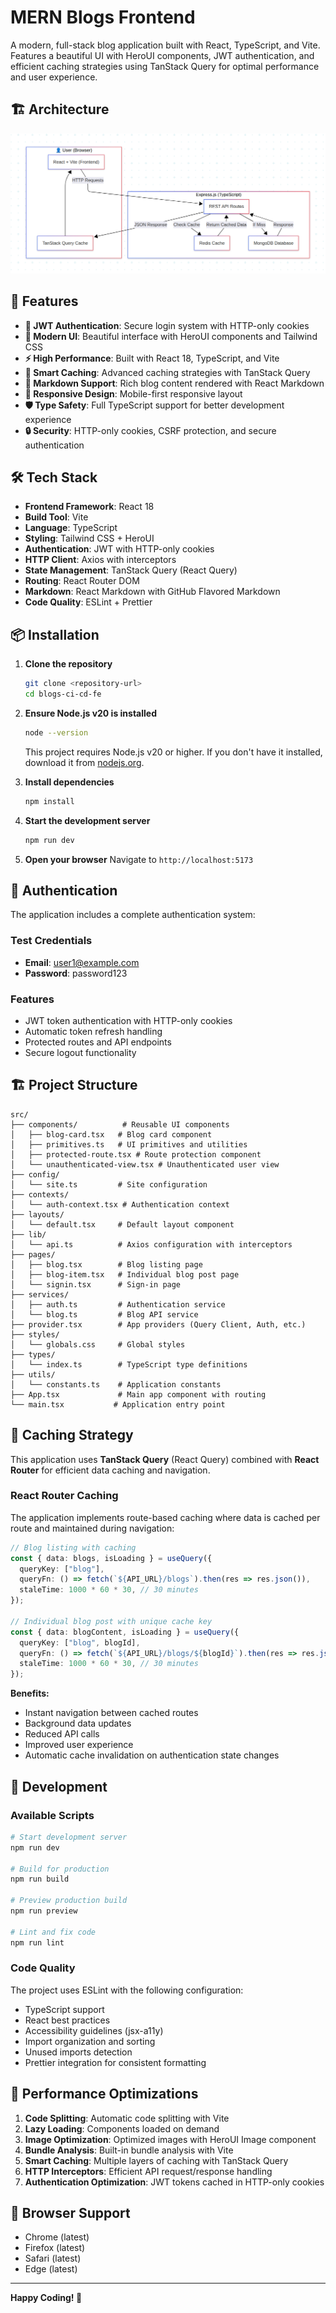 # MERN Blogs Frontend

A modern, full-stack blog application built with React, TypeScript, and Vite. Features a beautiful UI with HeroUI components, JWT authentication, and efficient caching strategies using TanStack Query for optimal performance and user experience.

## 🏗️ Architecture

![Architecture Diagram](./arch_diagram.png)

## 🚀 Features

- **🔐 JWT Authentication**: Secure login system with HTTP-only cookies
- **🎨 Modern UI**: Beautiful interface with HeroUI components and Tailwind CSS
- **⚡ High Performance**: Built with React 18, TypeScript, and Vite
- **🔄 Smart Caching**: Advanced caching strategies with TanStack Query
- **📝 Markdown Support**: Rich blog content rendered with React Markdown
- **📱 Responsive Design**: Mobile-first responsive layout
- **🛡️ Type Safety**: Full TypeScript support for better development experience
- **🔒 Security**: HTTP-only cookies, CSRF protection, and secure authentication

## 🛠️ Tech Stack

- **Frontend Framework**: React 18
- **Build Tool**: Vite
- **Language**: TypeScript
- **Styling**: Tailwind CSS + HeroUI
- **Authentication**: JWT with HTTP-only cookies
- **HTTP Client**: Axios with interceptors
- **State Management**: TanStack Query (React Query)
- **Routing**: React Router DOM
- **Markdown**: React Markdown with GitHub Flavored Markdown
- **Code Quality**: ESLint + Prettier

## 📦 Installation

1. **Clone the repository**
   ```bash
   git clone <repository-url>
   cd blogs-ci-cd-fe
   ```

2. **Ensure Node.js v20 is installed**
   ```bash
   node --version
   ```
   This project requires Node.js v20 or higher. If you don't have it installed, download it from [nodejs.org](https://nodejs.org/).

3. **Install dependencies**
   ```bash
   npm install
   ```

4. **Start the development server**
   ```bash
   npm run dev
   ```

5. **Open your browser**
   Navigate to `http://localhost:5173`

## 🔐 Authentication

The application includes a complete authentication system:

### Test Credentials
- **Email**: user1@example.com
- **Password**: password123

### Features
- JWT token authentication with HTTP-only cookies
- Automatic token refresh handling
- Protected routes and API endpoints
- Secure logout functionality

## 🏗️ Project Structure

```
src/
├── components/          # Reusable UI components
│   ├── blog-card.tsx   # Blog card component
│   ├── primitives.ts   # UI primitives and utilities
│   ├── protected-route.tsx # Route protection component
│   └── unauthenticated-view.tsx # Unauthenticated user view
├── config/
│   └── site.ts         # Site configuration
├── contexts/
│   └── auth-context.tsx # Authentication context
├── layouts/
│   └── default.tsx     # Default layout component
├── lib/
│   └── api.ts          # Axios configuration with interceptors
├── pages/
│   ├── blog.tsx        # Blog listing page
│   ├── blog-item.tsx   # Individual blog post page
│   └── signin.tsx      # Sign-in page
├── services/
│   ├── auth.ts         # Authentication service
│   └── blog.ts         # Blog API service
├── provider.tsx        # App providers (Query Client, Auth, etc.)
├── styles/
│   └── globals.css     # Global styles
├── types/
│   └── index.ts        # TypeScript type definitions
├── utils/
│   └── constants.ts    # Application constants
├── App.tsx             # Main app component with routing
└── main.tsx           # Application entry point
```

## 🔄 Caching Strategy

This application uses **TanStack Query** (React Query) combined with **React Router** for efficient data caching and navigation.

### React Router Caching

The application implements route-based caching where data is cached per route and maintained during navigation:

```typescript
// Blog listing with caching
const { data: blogs, isLoading } = useQuery({
  queryKey: ["blog"],
  queryFn: () => fetch(`${API_URL}/blogs`).then(res => res.json()),
  staleTime: 1000 * 60 * 30, // 30 minutes
});

// Individual blog post with unique cache key
const { data: blogContent, isLoading } = useQuery({
  queryKey: ["blog", blogId],
  queryFn: () => fetch(`${API_URL}/blogs/${blogId}`).then(res => res.json()),
  staleTime: 1000 * 60 * 30, // 30 minutes
});
```

**Benefits:**
- Instant navigation between cached routes
- Background data updates
- Reduced API calls
- Improved user experience
- Automatic cache invalidation on authentication state changes

## 🔧 Development

### Available Scripts

```bash
# Start development server
npm run dev

# Build for production
npm run build

# Preview production build
npm run preview

# Lint and fix code
npm run lint
```

### Code Quality

The project uses ESLint with the following configuration:
- TypeScript support
- React best practices
- Accessibility guidelines (jsx-a11y)
- Import organization and sorting
- Unused imports detection
- Prettier integration for consistent formatting

## 🚀 Performance Optimizations

1. **Code Splitting**: Automatic code splitting with Vite
2. **Lazy Loading**: Components loaded on demand
3. **Image Optimization**: Optimized images with HeroUI Image component
4. **Bundle Analysis**: Built-in bundle analysis with Vite
5. **Smart Caching**: Multiple layers of caching with TanStack Query
6. **HTTP Interceptors**: Efficient API request/response handling
7. **Authentication Optimization**: JWT tokens cached in HTTP-only cookies

## 📱 Browser Support

- Chrome (latest)
- Firefox (latest)
- Safari (latest)
- Edge (latest)

---

**Happy Coding! 🎉**
